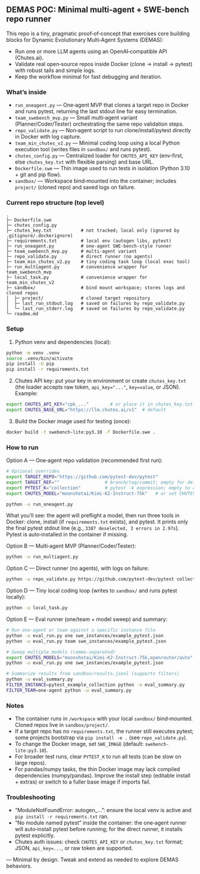 ## DEMAS POC: Minimal multi‑agent + SWE‑bench repo runner

This repo is a tiny, pragmatic proof‑of‑concept that exercises core building blocks for Dynamic Evolutionary Multi‑Agent Systems (DEMAS):
- Run one or more LLM agents using an OpenAI‑compatible API (Chutes.ai).
- Validate real open‑source repos inside Docker (clone → install → pytest) with robust tails and simple logs.
- Keep the workflow minimal for fast debugging and iteration.

### What’s inside

- `run_oneagent.py` — One‑agent MVP that clones a target repo in Docker and runs pytest, returning the last stdout line for easy termination.
- `team_swebench_mvp.py` — Small multi‑agent variant (Planner/Coder/Tester) orchestrating the same repo validation steps.
- `repo_validate.py` — Non‑agent script to run clone/install/pytest directly in Docker with log capture.
- `team_min_chutes_v2.py` — Minimal coding loop using a local Python execution tool (writes files in `sandbox/` and runs pytest).
- `chutes_config.py` — Centralized loader for `CHUTES_API_KEY` (env‑first, else `chutes_key.txt` with flexible parsing) and base URL.
- `Dockerfile.swe` — Thin image used to run tests in isolation (Python 3.10 + git and pip flow).
- `sandbox/` — Workspace bind‑mounted into the container; includes `project/` (cloned repo) and saved logs on failure.

### Current repo structure (top level)

```
.
├─ Dockerfile.swe
├─ chutes_config.py
├─ chutes_key.txt           # not tracked; local only (ignored by .gitignore/.dockerignore)
├─ requirements.txt         # local env (autogen libs, pytest)
├─ run_oneagent.py          # one‑agent SWE‑bench‑style runner
├─ team_swebench_mvp.py     # multi‑agent variant
├─ repo_validate.py         # direct runner (no agents)
├─ team_min_chutes_v2.py    # tiny coding task loop (local exec tool)
├─ run_multiagent.py        # convenience wrapper for team_swebench_mvp
├─ local_task.py            # convenience wrapper for team_min_chutes_v2
├─ sandbox/                 # bind mount workspace; stores logs and cloned repos
│  ├─ project/              # cloned target repository
│  ├─ last_run_stdout.log   # saved on failures by repo_validate.py
│  └─ last_run_stderr.log   # saved on failures by repo_validate.py
└─ readme.md
```

### Setup

1) Python venv and dependencies (local):

```bash
python -m venv .venv
source .venv/bin/activate
pip install -U pip
pip install -r requirements.txt
```

2) Chutes API key: put your key in environment or create `chutes_key.txt` (the loader accepts raw token, `api_key="..."`, `key=value`, or JSON). Example:

```bash
export CHUTES_API_KEY="cpk_..."        # or place it in chutes_key.txt
export CHUTES_BASE_URL="https://llm.chutes.ai/v1"  # default
```

3) Build the Docker image used for testing (once):

```bash
docker build -t swebench-lite:py3.10 -f Dockerfile.swe .
```

### How to run

Option A — One‑agent repo validation (recommended first run):

```bash
# Optional overrides
export TARGET_REPO="https://github.com/pytest-dev/pytest"
export TARGET_REF=""                 # branch/tag/commit; empty for default
export PYTEST_K="collection"         # pytest -k expression; empty to run all
export CHUTES_MODEL="moonshotai/Kimi-K2-Instruct-75k"   # or set CHUTES_MODELS as CSV

python -u run_oneagent.py
```

What you’ll see: the agent will preflight a model, then run three tools in Docker: clone, install (if `requirements.txt` exists), and pytest. It prints only the final pytest stdout line (e.g., `3387 deselected, 3 errors in 2.97s`). Pytest is auto‑installed in the container if missing.

Option B — Multi‑agent MVP (Planner/Coder/Tester):

```bash
python -u run_multiagent.py
```

Option C — Direct runner (no agents), with logs on failure:

```bash
python -u repo_validate.py https://github.com/pytest-dev/pytest collection
```

Option D — Tiny local coding loop (writes to `sandbox/` and runs pytest locally):

```bash
python -u local_task.py
```

Option E — Eval runner (one/team + model sweep) and summary:

```bash
# Run one-agent or team against a specific instance file
python -u eval_run.py one swe_instances/example_pytest.json
python -u eval_run.py team swe_instances/example_pytest.json

# Sweep multiple models (comma-separated)
export CHUTES_MODELS="moonshotai/Kimi-K2-Instruct-75k,openrouter/auto"
python -u eval_run.py one swe_instances/example_pytest.json

# Summarize results from sandbox/results.jsonl (supports filters)
python -u eval_summary.py
FILTER_INSTANCE=pytest_example_collection python -u eval_summary.py
FILTER_TEAM=one-agent python -u eval_summary.py
```

### Notes

- The container runs in `/workspace` with your local `sandbox/` bind‑mounted. Cloned repos live in `sandbox/project/`.
- If a target repo has no `requirements.txt`, the runner still executes pytest; some projects bootstrap via `pip install -e .` (see `repo_validate.py`).
- To change the Docker image, set `SWE_IMAGE` (default: `swebench-lite:py3.10`).
- For broader test runs, clear `PYTEST_K` to run all tests (can be slow on large repos).
 - For pandas/numpy tasks, the thin Docker image may lack compiled dependencies (numpy/pandas). Improve the install step (editable install + extras) or switch to a fuller base image if imports fail.

### Troubleshooting

- “ModuleNotFoundError: autogen_…”: ensure the local venv is active and `pip install -r requirements.txt` ran.
- “No module named pytest” inside the container: the one‑agent runner will auto‑install pytest before running; for the direct runner, it installs pytest explicitly.
- Chutes auth issues: check `CHUTES_API_KEY` or `chutes_key.txt` format; JSON, `api_key=...`, or raw token are supported.

— Minimal by design. Tweak and extend as needed to explore DEMAS behaviors.

